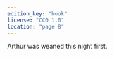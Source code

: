 ```yaml
---
edition_key: "book"
license: "CC0 1.0"
location: "page 8"
---
```

Arthur was weaned this night first.
